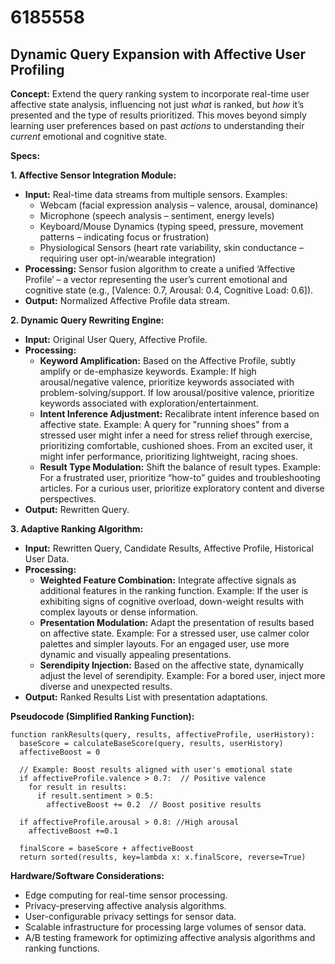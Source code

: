 # 6185558

## Dynamic Query Expansion with Affective User Profiling

**Concept:** Extend the query ranking system to incorporate real-time user affective state analysis, influencing not just *what* is ranked, but *how* it’s presented and the type of results prioritized. This moves beyond simply learning user preferences based on past *actions* to understanding their *current* emotional and cognitive state.

**Specs:**

**1. Affective Sensor Integration Module:**

*   **Input:**  Real-time data streams from multiple sensors. Examples:
    *   Webcam (facial expression analysis – valence, arousal, dominance)
    *   Microphone (speech analysis – sentiment, energy levels)
    *   Keyboard/Mouse Dynamics (typing speed, pressure, movement patterns – indicating focus or frustration)
    *   Physiological Sensors (heart rate variability, skin conductance – requiring user opt-in/wearable integration)
*   **Processing:** Sensor fusion algorithm to create a unified ‘Affective Profile’ – a vector representing the user’s current emotional and cognitive state (e.g., [Valence: 0.7, Arousal: 0.4, Cognitive Load: 0.6]).
*   **Output:**  Normalized Affective Profile data stream.

**2.  Dynamic Query Rewriting Engine:**

*   **Input:** Original User Query, Affective Profile.
*   **Processing:**
    *   **Keyword Amplification:**  Based on the Affective Profile, subtly amplify or de-emphasize keywords.  Example: If high arousal/negative valence, prioritize keywords associated with problem-solving/support. If low arousal/positive valence, prioritize keywords associated with exploration/entertainment.
    *   **Intent Inference Adjustment:**  Recalibrate intent inference based on affective state.  Example: A query for "running shoes" from a stressed user might infer a need for stress relief through exercise, prioritizing comfortable, cushioned shoes. From an excited user, it might infer performance, prioritizing lightweight, racing shoes.
    *   **Result Type Modulation:** Shift the balance of result types.  Example: For a frustrated user, prioritize “how-to” guides and troubleshooting articles.  For a curious user, prioritize exploratory content and diverse perspectives.
*   **Output:** Rewritten Query.

**3.  Adaptive Ranking Algorithm:**

*   **Input:** Rewritten Query, Candidate Results, Affective Profile, Historical User Data.
*   **Processing:**
    *   **Weighted Feature Combination:** Integrate affective signals as additional features in the ranking function.  Example:  If the user is exhibiting signs of cognitive overload, down-weight results with complex layouts or dense information.
    *   **Presentation Modulation:**  Adapt the presentation of results based on affective state.  Example: For a stressed user, use calmer color palettes and simpler layouts.  For an engaged user, use more dynamic and visually appealing presentations.
    *   **Serendipity Injection:** Based on the affective state, dynamically adjust the level of serendipity.  Example: For a bored user, inject more diverse and unexpected results.
*   **Output:** Ranked Results List with presentation adaptations.

**Pseudocode (Simplified Ranking Function):**

```
function rankResults(query, results, affectiveProfile, userHistory):
  baseScore = calculateBaseScore(query, results, userHistory)
  affectiveBoost = 0

  // Example: Boost results aligned with user's emotional state
  if affectiveProfile.valence > 0.7:  // Positive valence
    for result in results:
      if result.sentiment > 0.5:
        affectiveBoost += 0.2  // Boost positive results

  if affectiveProfile.arousal > 0.8: //High arousal
    affectiveBoost +=0.1

  finalScore = baseScore + affectiveBoost
  return sorted(results, key=lambda x: x.finalScore, reverse=True)
```

**Hardware/Software Considerations:**

*   Edge computing for real-time sensor processing.
*   Privacy-preserving affective analysis algorithms.
*   User-configurable privacy settings for sensor data.
*   Scalable infrastructure for processing large volumes of sensor data.
*   A/B testing framework for optimizing affective analysis algorithms and ranking functions.
